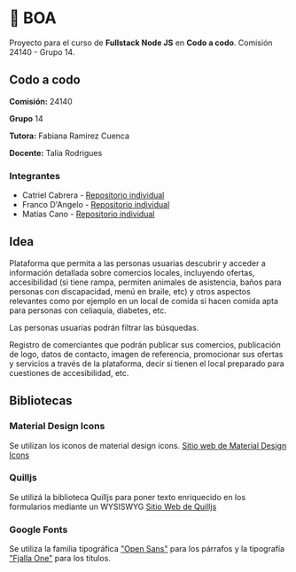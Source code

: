 
# 🐍 BOA

Proyecto para el curso de **Fullstack Node JS** en **Codo a codo**. Comisión 24140 - Grupo 14.

## Codo a codo

**Comisión:** 24140

**Grupo** 14

**Tutora:** Fabiana Ramirez Cuenca

**Docente:** Talia Rodrigues

### Integrantes

- Catriel Cabrera - [Repositorio individual](https://github.com/catriel458/BOA.git)
- Franco D'Angelo - [Repositorio individual](https://github.com/Est133/BOA)
- Matías Cano - [Repositorio individual](https://github.com/matiascano/boa)


## Idea
Plataforma que permita a las personas usuarias descubrir y acceder a información detallada sobre comercios locales, incluyendo ofertas, accesibilidad (si tiene rampa, permiten animales de asistencia, baños para personas con discapacidad, menú en braile, etc) y otros aspectos relevantes como por ejemplo en un local de comida si hacen comida apta para personas con celiaquía, diabetes, etc. 

Las personas usuarias podrán filtrar las búsquedas.

Registro de comerciantes que podrán publicar sus comercios, publicación de logo, datos de contacto, imagen de referencia, promocionar sus ofertas y servicios a través de la plataforma, decir si tienen el local preparado para cuestiones de accesibilidad, etc.

## Bibliotecas

### Material Design Icons
Se utilizan los iconos de material design icons.
[Sitio web de Material Design Icons](https://pictogrammers.com)

### Quilljs
Se utilizá la biblioteca Quilljs para poner texto enriquecido en los formularios mediante un WYSISWYG
[Sitio Web de Quilljs](https://quilljs.com)

### Google Fonts
Se utiliza la familia tipográfica ["Open Sans"](https://fonts.google.com/specimen/Open+Sans) para los párrafos y la tipografía ["Fjalla One"](https://fonts.google.com/specimen/Fjalla+One) para los títulos.



